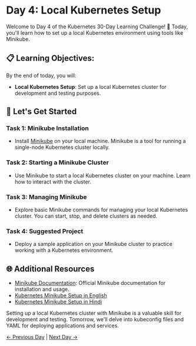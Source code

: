 # Day 4: Local Kubernetes Setup

Welcome to Day 4 of the Kubernetes 30-Day Learning Challenge! 🚀 Today, you'll learn how to set up a local Kubernetes environment using tools like Minikube.

## 📋 Learning Objectives:

By the end of today, you will:
- **Local Kubernetes Setup**: Set up a local Kubernetes cluster for development and testing purposes.

## 🚀 Let's Get Started

### Task 1: Minikube Installation
- Install [Minikube](https://minikube.sigs.k8s.io/docs/start/) on your local machine. Minikube is a tool for running a single-node Kubernetes cluster locally.

### Task 2: Starting a Minikube Cluster
- Use Minikube to start a local Kubernetes cluster on your machine. Learn how to interact with the cluster.

### Task 3: Managing Minikube
- Explore basic Minikube commands for managing your local Kubernetes cluster. You can start, stop, and delete clusters as needed.

### Task 4: Suggested Project
- Deploy a sample application on your Minikube cluster to practice working with a Kubernetes environment.

## 🌐 Additional Resources

- [Minikube Documentation](https://minikube.sigs.k8s.io/docs/start/): Official Minikube documentation for installation and usage.
- [Kubernetes Minikube Setup in English](https://youtu.be/E2pP1MOfo3g?si=GeRNPFWMzwe3sjO_)
- [Kubernetes Minikube Setup in Hindi](https://youtu.be/hV8zi3vdQqk?si=aKVQysn5roHBlf6F)


Setting up a local Kubernetes cluster with Minikube is a valuable skill for development and testing. Tomorrow, we'll delve into kubeconfig files and YAML for deploying applications and services.

[← Previous Day](../Day03/README.md) | [Next Day →](../Day05/README.md)
